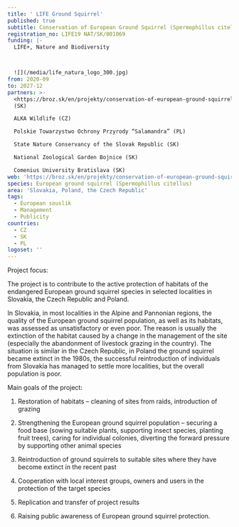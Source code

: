 ```yaml
---
title: ' LIFE Ground Squirrel'
published: true
subtitle: Conservation of European Ground Squirrel (Spermophillus citellus)
registration_no: LIFE19 NAT/SK/001069
funding: |-
  LIFE+, Nature and Biodiversity



  ![](/media/life_natura_logo_300.jpg)
from: 2020-09
to: 2027-12
partners: >-
  <https://broz.sk/en/projekty/conservation-of-european-ground-squirrel/>BROZ
  (SK) 

  ALKA Wildlife (CZ)

  Polskie Towarzystwo Ochrony Przyrody “Salamandra” (PL)

  State Nature Conservancy of the Slovak Republic (SK)

  National Zoological Garden Bojnice (SK)

  Comenius University Bratislava (SK)
web: 'https://broz.sk/en/projekty/conservation-of-european-ground-squirrel/'
species: European ground squirrel (Spermophillus citellus)
area: 'Slovakia, Poland, the Czech Republic'
tags:
  - European souslik
  - Management
  - Publicity
countries:
  - CZ
  - SK
  - PL
logoset: ''
---
```

Project focus:

The project is to contribute to the active protection of habitats of the endangered European ground squirrel species in selected localities in Slovakia, the Czech Republic and Poland.

In Slovakia, in most localities in the Alpine and Pannonian regions, the quality of the European ground squirrel population, as well as its habitats, was assessed as unsatisfactory or even poor. The reason is usually the extinction of the habitat caused by a change in the management of the site (especially the abandonment of livestock grazing in the country). The situation is similar in the Czech Republic, in Poland the ground squirrel became extinct in the 1980s, the successful reintroduction of individuals from Slovakia has managed to settle more localities, but the overall population is poor.

Main goals of the project:

1. Restoration of habitats – cleaning of sites from raids, introduction of grazing

2. Strengthening the European ground squirrel population – securing a food base (sowing suitable plants, supporting insect species, planting fruit trees), caring for individual colonies, diverting the forward pressure by supporting other animal species

3. Reintroduction of ground squirrels to suitable sites where they have become extinct in the recent past

4. Cooperation with local interest groups, owners and users in the protection of the target species

5. Replication and transfer of project results

6. Raising public awareness of European ground squirrel protection.
